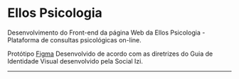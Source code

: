 # Ellos Psicologia

Desenvolvimento do Front-end da página Web da Ellos Psicologia - Plataforma de consultas psicológicas on-line.

Protótipo [Figma](https://www.figma.com/file/ad0pks22iLzVw932bQgAHk/Ellos-Terapia-(Copy)?node-id=0%3A1)
Desenvolvido de acordo com as diretrizes do Guia de Identidade Visual desenvolvido pela Social Izi.

<hr>

